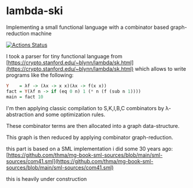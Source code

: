 # lambda-ski
Implementing a small functional language with a combinator based graph-reduction machine

[![Actions Status](https://github.com/thma/lambda-ski/workflows/Haskell%20CI/badge.svg)](https://github.com/thma/lambda-ski/actions)

I took a parser for tiny functional language from [https://crypto.stanford.edu/~blynn/lambda/sk.html](https://crypto.stanford.edu/~blynn/lambda/sk.html) which allows 
to write programs like the following:

```haskell
Y    = λf -> (λx -> x x)(λx -> f(x x))
fact = Y(λf n -> if (eq 0 n) 1 (* n (f (sub n 1))))
main = fact 10
```

I'm then applying classic compilation to S,K,I,B,C combinators by λ-abstraction and some optimization rules.

These combinator terms are then allocated into a graph data-structure.

This graph is then reduced by applying combinator graph-reduction.

this part is based on a SML implementation i did some 30 years ago:
[https://github.com/thma/mg-book-sml-sources/blob/main/sml-sources/com41.sml](https://github.com/thma/mg-book-sml-sources/blob/main/sml-sources/com41.sml)

this is heavily under construction
